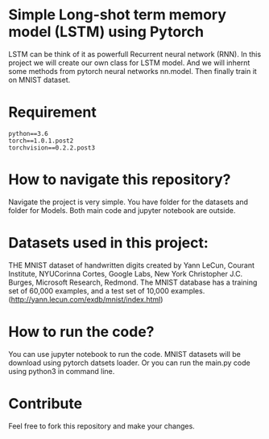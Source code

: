 
# Simple Long-shot term memory model (LSTM) using Pytorch
LSTM can be think of it as powerfull Recurrent neural network (RNN). In this project we will create our own class for LSTM model. And we will inhernt some methods from pytorch neural networks nn.model. Then finally train it on MNIST dataset.


# Requirement
```
python==3.6
torch==1.0.1.post2
torchvision==0.2.2.post3
```

# How to navigate this repository?
Navigate the project is very simple. You have folder for the datasets and folder for Models. Both main code and jupyter notebook are outside.

# Datasets used in this project:
THE MNIST dataset of handwritten digits created by Yann LeCun, Courant Institute, NYUCorinna Cortes, Google Labs, New York Christopher J.C. Burges, Microsoft Research, Redmond. The MNIST database has a training set of 60,000 examples, and a test set of 10,000 examples. (http://yann.lecun.com/exdb/mnist/index.html)

# How to run the code?
You can use jupyter notebook to run the code. MNIST datasets will be download using pytorch datsets loader. Or you can run the main.py code using python3 in command line.

# Contribute 
Feel free to fork this repository and make your changes.



